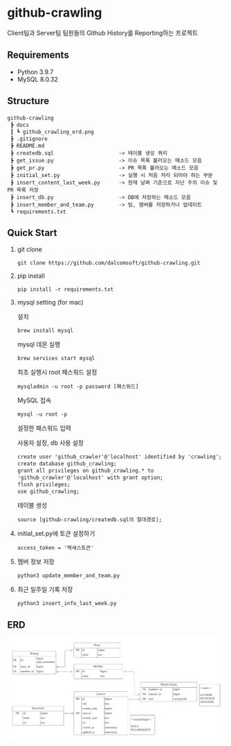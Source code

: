 # github-crawling

Client팀과 Server팀 팀원들의 Github History를 Reporting하는 프로젝트

## Requirements

- Python 3.9.7
- MySQL 8.0.32

## Structure

```
github-crawling
 ┣ docs
 ┃ ┗ github_crawling_erd.png
 ┣ .gitignore
 ┣ README.md
 ┣ createdb.sql                     -> 테이블 생성 쿼리
 ┣ get_issue.py                     -> 이슈 목록 불러오는 메소드 모음
 ┣ get_pr.py                        -> PR 목록 불러오는 메소드 모음
 ┣ initial_set.py                   -> 실행 시 처음 처리 되어야 하는 부분
 ┣ insert_content_last_week.py      -> 현재 날짜 기준으로 지난 주의 이슈 및 PR 목록 저장
 ┣ insert_db.py                     -> DB에 저장하는 메소드 모음
 ┣ insert_member_and_team.py        -> 팀, 멤버를 저장하거나 업데이트
 ┗ requirements.txt
```

## Quick Start

1. git clone

   ```
   git clone https://github.com/dalcomsoft/github-crawling.git
   ```

2. pip install

   ```
   pip install -r requirements.txt
   ```

3. mysql setting (for mac)

   설치

   ```
   brew install mysql
   ```

   mysql 데몬 실행

   ```
   brew services start mysql
   ```

   최초 실행시 root 패스워드 설정

   ```
   mysqladmin -u root -p password [패스워드]
   ```

   MySQL 접속

   ```
   mysql -u root -p
   ```

   설정한 패스워드 입력

   사용자 설정, db 사용 설정

   ```
   create user 'github_crawler'@'localhost' identified by 'crawling';
   create database github_crawling;
   grant all privileges on github_crawling.* to 'github_crawler'@'localhost' with grant option;
   flush privileges;
   use github_crawling;
   ```

   테이블 생성

   ```
   source [github-crawling/createdb.sql의 절대경로];
   ```

4. initial_set.py에 토큰 설정하기

   ```
   access_token = '엑세스토큰'
   ```

5. 멤버 정보 저장

   ```
   python3 update_member_and_team.py
   ```

6. 최근 일주일 기록 저장
   ```
   python3 insert_info_last_week.py
   ```

## ERD

![github_crawling_erd](./docs/github_crawling_erd.png)

